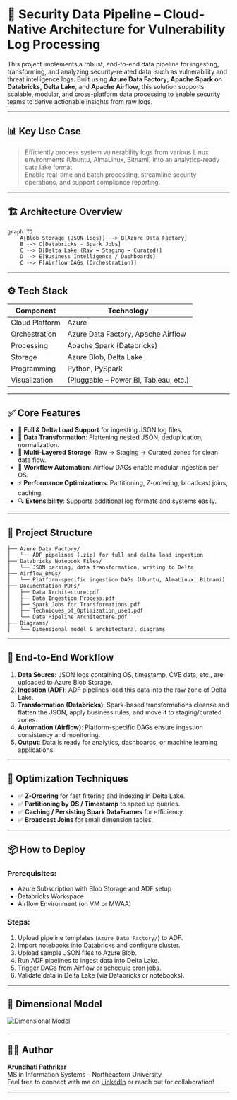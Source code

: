 # 🔐 Security Data Pipeline – Cloud-Native Architecture for Vulnerability Log Processing

This project implements a robust, end-to-end data pipeline for ingesting, transforming, and analyzing security-related data, such as vulnerability and threat intelligence logs. Built using **Azure Data Factory**, **Apache Spark on Databricks**, **Delta Lake**, and **Apache Airflow**, this solution supports scalable, modular, and cross-platform data processing to enable security teams to derive actionable insights from raw logs.

---

## 📊 Key Use Case

> Efficiently process system vulnerability logs from various Linux environments (Ubuntu, AlmaLinux, Bitnami) into an analytics-ready data lake format.  
> Enable real-time and batch processing, streamline security operations, and support compliance reporting.

---

## 🏗️ Architecture Overview

```
graph TD
    A[Blob Storage (JSON logs)] --> B[Azure Data Factory]
    B --> C[Databricks - Spark Jobs]
    C --> D[Delta Lake (Raw → Staging → Curated)]
    D --> E[Business Intelligence / Dashboards]
    C --> F[Airflow DAGs (Orchestration)]
```

---

## ⚙️ Tech Stack

| Component | Technology |
|----------|-------------|
| Cloud Platform | Azure |
| Orchestration | Azure Data Factory, Apache Airflow |
| Processing | Apache Spark (Databricks) |
| Storage | Azure Blob, Delta Lake |
| Programming | Python, PySpark |
| Visualization | (Pluggable – Power BI, Tableau, etc.) |

---
## ✅ Core Features

- 🔄 **Full & Delta Load Support** for ingesting JSON log files.
- 🧠 **Data Transformation**: Flattening nested JSON, deduplication, normalization.
- 📂 **Multi-Layered Storage**: Raw → Staging → Curated zones for clean data flow.
- 📅 **Workflow Automation**: Airflow DAGs enable modular ingestion per OS.
- ⚡ **Performance Optimizations**: Partitioning, Z-ordering, broadcast joins, caching.
- 🔍 **Extensibility**: Supports additional log formats and systems easily.

---

## 📁 Project Structure

```
├── Azure Data Factory/
│   └── ADF pipelines (.zip) for full and delta load ingestion
├── Databricks Notebook Files/
│   └── JSON parsing, data transformation, writing to Delta
├── Airflow_DAGs/
│   └── Platform-specific ingestion DAGs (Ubuntu, AlmaLinux, Bitnami)
├── Documentation PDFs/
│   ├── Data Architecture.pdf
│   ├── Data Ingestion Process.pdf
│   ├── Spark Jobs for Transformations.pdf
│   ├── Techniques_of_Optimization_used.pdf
│   └── Data Pipeline Architecture.pdf
├── Diagrams/
│   └── Dimensional model & architectural diagrams
```

---

## 🔁 End-to-End Workflow

1. **Data Source**: JSON logs containing OS, timestamp, CVE data, etc., are uploaded to Azure Blob Storage.
2. **Ingestion (ADF)**: ADF pipelines load this data into the raw zone of Delta Lake.
3. **Transformation (Databricks)**: Spark-based transformations cleanse and flatten the JSON, apply business rules, and move it to staging/curated zones.
4. **Automation (Airflow)**: Platform-specific DAGs ensure ingestion consistency and monitoring.
5. **Output**: Data is ready for analytics, dashboards, or machine learning applications.

---

## 🚀 Optimization Techniques

- ✅ **Z-Ordering** for fast filtering and indexing in Delta Lake.
- ✅ **Partitioning by OS / Timestamp** to speed up queries.
- ✅ **Caching / Persisting Spark DataFrames** for efficiency.
- ✅ **Broadcast Joins** for small dimension tables.

---

## 📦 How to Deploy

### Prerequisites:
- Azure Subscription with Blob Storage and ADF setup
- Databricks Workspace
- Airflow Environment (on VM or MWAA)

### Steps:

1. Upload pipeline templates (`Azure Data Factory/`) to ADF.
2. Import notebooks into Databricks and configure cluster.
3. Upload sample JSON files to Azure Blob.
4. Run ADF pipelines to ingest data into Delta Lake.
5. Trigger DAGs from Airflow or schedule cron jobs.
6. Validate data in Delta Lake (via Databricks or notebooks).

---
## 📐 Dimensional Model

![Dimensional Model](./Diagrams/Dimensional%20model.png)

---

## 🙋‍♀️ Author

**Arundhati Pathrikar**  
MS in Information Systems – Northeastern University  
Feel free to connect with me on [LinkedIn](#) or reach out for collaboration!

---
